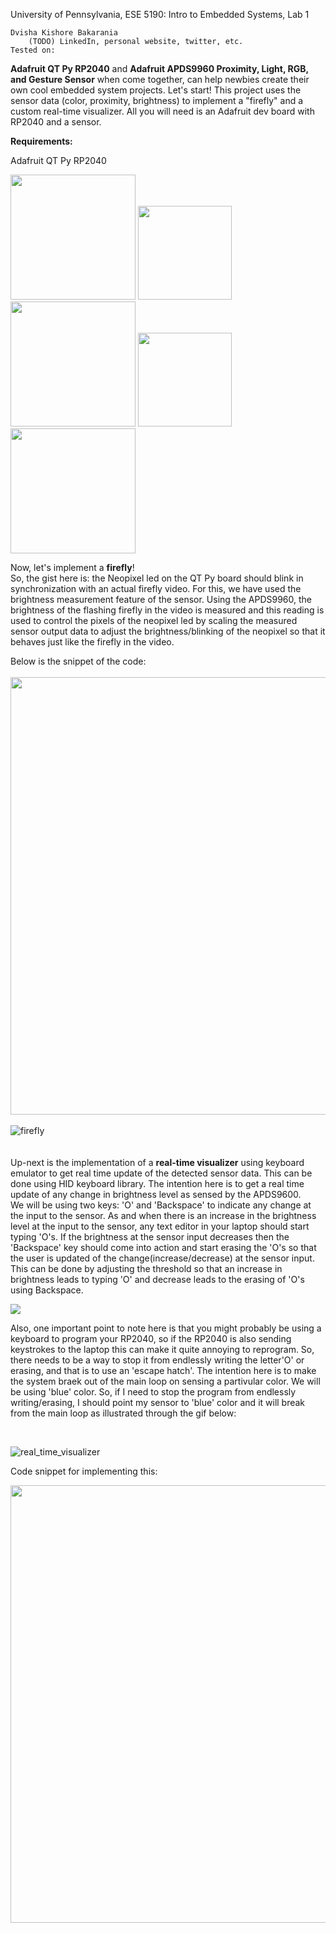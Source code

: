University of Pennsylvania, ESE 5190: Intro to Embedded Systems, Lab 1

    Dvisha Kishore Bakarania
        (TODO) LinkedIn, personal website, twitter, etc.
    Tested on: 

**Adafruit QT Py RP2040** and **Adafruit APDS9960 Proximity, Light, RGB, and Gesture Sensor** when come together, can help newbies create their own cool embedded system projects. Let's start! This project uses the sensor data (color, proximity, brightness) to implement a "firefly" and a custom real-time visualizer. All you will need is an Adafruit dev board with RP2040 and a sensor.

**Requirements:**

Adafruit QT Py RP2040

<img src="https://circuitpython.org/assets/images/boards/large/adafruit_qtpy_rp2040.jpg" width="200" height="200"> <img src="https://upload.wikimedia.org/wikipedia/commons/thumb/9/9e/Plus_symbol.svg/1200px-Plus_symbol.svg.png" width="150" heigth="150"> <img src="https://cdn-shop.adafruit.com/970x728/3595-04.jpg" width="200" height="200"> <img src="https://upload.wikimedia.org/wikipedia/commons/thumb/9/9e/Plus_symbol.svg/1200px-Plus_symbol.svg.png" width="150" heigth="150"> <img src="https://cdn1-shop.mikroe.com/img/product/wire-jumpers-female-to-female-15cm-10pcs/wire-jumpers-female-to-female-15cm-10pcs-thickbox_default-12x.jpg" width="200" heigth="200">

Now, let's implement a **firefly**!
<br />
So, the gist here is: the Neopixel led on the QT Py board should blink in synchronization with an actual firefly video. For this, we have used the brightness measurement feature of the sensor. Using the APDS9960, the brightness of the flashing firefly in the video is measured and this reading is used to control the pixels of the neopixel led by scaling the measured sensor output data to adjust the brightness/blinking of the neopixel so that it behaves just like the firefly in the video.

Below is the snippet of the code:
<br />
<br />
<img src="https://user-images.githubusercontent.com/114099174/192073633-bc447baf-d8e6-4d60-b762-73fb8102b8e6.png" width="700" height="700">
<br />
<br />
![firefly](https://user-images.githubusercontent.com/114099174/192074256-795b89fb-5ea0-4ec2-806f-01ca170b0bf9.gif)
<br />
<br />
<br />
Up-next is the implementation of a **real-time visualizer** using keyboard emulator to get real time update of the detected sensor data. This can be done using HID keyboard library. The intention here is to get a real time update of any change in brightness level as sensed by the APDS9600. 
<br />
We will be using two keys: 'O' and 'Backspace' to indicate any change at the input to the sensor. As and when there is an increase in the brightness level at the input to the sensor, any text editor in your laptop should start typing 'O's. If the brightness at the sensor input decreases then the 'Backspace' key should come into action and start erasing the 'O's so that the user is updated of the change(increase/decrease) at the sensor input. This can be done by adjusting the threshold so that an increase in brightness leads to typing 'O' and decrease leads to the erasing of 'O's using Backspace.

<img src="https://user-images.githubusercontent.com/114099174/192075855-50a8592a-ec6e-4c09-8542-c984ea2ff543.png">

Also, one important point to note here is that you might probably be using a keyboard to program your RP2040, so if the RP2040 is also sending keystrokes to the 
laptop this can make it quite annoying to reprogram. So, there needs to be a way to stop it from endlessly writing the letter'O' or erasing, and that is to use an 'escape hatch'. The intention here is to make the system braek out of the main loop on sensing a partivular color. We will be using 'blue' color. So, if I need to stop the program from endlessly writing/erasing, I should point my sensor to 'blue' color and it will break from the main loop as illustrated through the gif below:

<br />

![real_time_visualizer](https://user-images.githubusercontent.com/114099174/192076211-7a4b6884-7763-4f30-9867-19a6dc39a080.gif)

Code snippet for implementing this:

<img src="https://user-images.githubusercontent.com/114099174/192076806-79e80ac4-b325-462f-bedb-3dae83aab45d.png" width="700" height="700">




